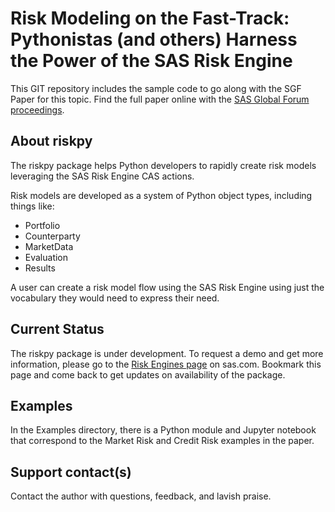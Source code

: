 # Risk Modeling on the Fast-Track: Pythonistas (and others) Harness the Power of the SAS Risk Engine

This GIT repository includes the sample code to go along with the SGF Paper for this topic.
Find the full paper online with the [SAS Global Forum proceedings](https://www.sas.com/en_us/events/sas-global-forum/program/proceedings.html).

## About riskpy

The riskpy package helps Python developers to rapidly create risk models leveraging the SAS Risk Engine CAS actions.

Risk models are developed as a system of Python object types, including things like:

*  Portfolio
*  Counterparty
*  MarketData
*  Evaluation
*  Results

A user can create a risk model flow using the SAS Risk Engine using
just the vocabulary they would need to express their need.

## Current Status

The riskpy package is under development.  To request a demo and get more information, please go to the [Risk Engines page](https://www.sas.com/en_us/software/risk-engine.html) on sas.com. Bookmark this page and come back to get updates on availability of the package.

## Examples

In the Examples directory, there is a Python module and Jupyter notebook that correspond to the Market Risk and Credit Risk examples in the paper.

## Support contact(s)

Contact the author with questions, feedback, and lavish praise.
